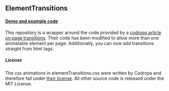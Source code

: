 ## ElementTransitions

#### [Demo and example code](http://dan-silver.github.io/ElementTransitions/)

This repository is a wrapper around the code provided by a [codrops article on page transitions](http://tympanus.net/codrops/2013/05/07/a-collection-of-page-transitions/).  Their code has been modified to allow more than one animatable element per page.  Additionally, you can now add transitions straight from html tags.

##### License
The css animations in elementTransitions.css were written by Codrops and therefore fall under [their license](http://tympanus.net/codrops/licensing/).  All other source code is released under the MIT License.
